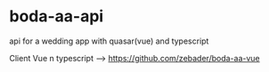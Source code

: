 # boda-aa-api
api for a wedding app with quasar(vue) and typescript

Client Vue n typescript --> https://github.com/zebader/boda-aa-vue
